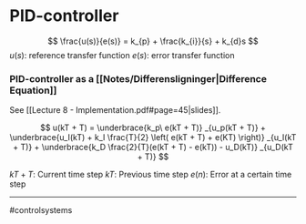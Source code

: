 # PID-controller

$$
\frac{u(s)}{e(s)} = k_{p} + \frac{k_{i}}{s} + k_{d}s
$$
$u(s)$: reference transfer function
$e(s)$: error transfer function

### PID-controller as a [[Notes/Differensligninger|Difference Equation]]
See [[Lecture 8 - Implementation.pdf#page=45|slides]].

$$
u(kT + T) =
\underbrace{k_p\ e(kT + T)}
_{u_p(kT + T)}
+
\underbrace{u_I(kT) + k_I \frac{T}{2} \left( e(kT + T) + e(KT) \right)}
_{u_I(kT + T)}
+
\underbrace{k_D \frac{2}{T}(e(kT + T) - e(kT)) - u_D(kT)}
_{u_D(kT + T)}
$$

$kT + T$: Current time step
$kT$: Previous time step
$e(n)$: Error at a certain time step


---
#controlsystems
